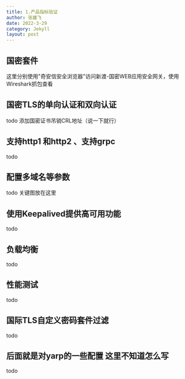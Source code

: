```yaml
---
title: 1.产品指标验证
author: 张雄飞
date: 2022-3-29
category: Jekyll
layout: post
---
```


## 国密套件

这里分别使用"奇安信安全浏览器"访问新渡-国密WEB应用安全网关，使用Wireshark抓包查看





## 国密TLS的单向认证和双向认证

todo 添加国密证书吊销CRL地址（说一下就行）

## 支持http1 和http2 、支持grpc

todo

## 配置多域名等参数

todo 关键图放在这里



## 使用Keepalived提供高可用功能

todo

## 负载均衡

todo

## 性能测试

todo

## 国际TLS自定义密码套件过滤

todo

## 后面就是对yarp的一些配置 这里不知道怎么写

todo

